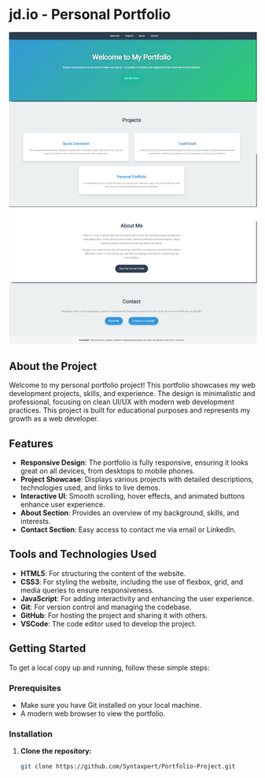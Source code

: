 # jd.io - Personal Portfolio

![Portfolio Preview](https://github.com/Syntaxpert/public-images6/blob/main/screenshot-127_0_0_1_5500-2024_08_22-17_48_01.png?raw=true)

## About the Project

Welcome to my personal portfolio project! This portfolio showcases my web development projects, skills, and experience. The design is minimalistic and professional, focusing on clean UI/UX with modern web development practices. This project is built for educational purposes and represents my growth as a web developer.

## Features

- **Responsive Design**: The portfolio is fully responsive, ensuring it looks great on all devices, from desktops to mobile phones.
- **Project Showcase**: Displays various projects with detailed descriptions, technologies used, and links to live demos.
- **Interactive UI**: Smooth scrolling, hover effects, and animated buttons enhance user experience.
- **About Section**: Provides an overview of my background, skills, and interests.
- **Contact Section**: Easy access to contact me via email or LinkedIn.

## Tools and Technologies Used

- **HTML5**: For structuring the content of the website.
- **CSS3**: For styling the website, including the use of flexbox, grid, and media queries to ensure responsiveness.
- **JavaScript**: For adding interactivity and enhancing the user experience.
- **Git**: For version control and managing the codebase.
- **GitHub**: For hosting the project and sharing it with others.
- **VSCode**: The code editor used to develop the project.


## Getting Started

To get a local copy up and running, follow these simple steps:

### Prerequisites

- Make sure you have Git installed on your local machine.
- A modern web browser to view the portfolio.

### Installation

1. **Clone the repository:**
   ```bash
   git clone https://github.com/Syntaxpert/Portfolio-Project.git
